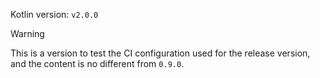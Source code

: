 Kotlin version: `v2.0.0`

> [!warning]
> This is a version to test the CI configuration used for the release version, 
and the content is no different from `0.9.0`.
